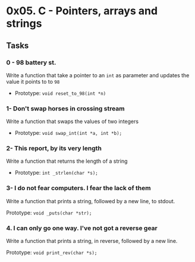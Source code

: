 # 0x05. C - Pointers, arrays and strings

## Tasks

### 0 - 98 battery st.
Write a function that take a pointer to an `int` as parameter and updates the value it points to to `98`

 - Prototype: `void reset_to_98(int *n)`

### 1- Don't swap horses in crossing stream
Write a function that swaps the values of two integers

 - Prototype: `void swap_int(int *a, int *b);`

### 2- This report, by its very length
Write a function that returns the length of a string

 - Prototype: `int _strlen(char *s);`

### 3- I do not fear computers. I fear the lack of them
Write a function that prints a string, followed by a new line, to stdout.

Prototype: `void _puts(char *str);`

### 4. I can only go one way. I've not got a reverse gear
Write a function that prints a string, in reverse, followed by a new line.

Prototype: `void print_rev(char *s);`



